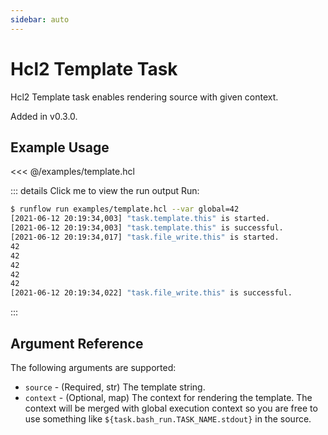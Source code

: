 ```yaml
---
sidebar: auto
---
```


# Hcl2 Template Task

Hcl2 Template task enables rendering source with given context.

Added in v0.3.0.

## Example Usage

<<< @/examples/template.hcl

::: details Click me to view the run output
Run:

```bash
$ runflow run examples/template.hcl --var global=42
[2021-06-12 20:19:34,003] "task.template.this" is started.
[2021-06-12 20:19:34,003] "task.template.this" is successful.
[2021-06-12 20:19:34,017] "task.file_write.this" is started.
42
42
42
42
42
[2021-06-12 20:19:34,022] "task.file_write.this" is successful.
```
:::

## Argument Reference

The following arguments are supported:

* `source` - (Required, str) The template string.
* `context` - (Optional, map) The context for rendering the template. The context will be merged with global execution context so you are free to use something like `${task.bash_run.TASK_NAME.stdout}` in the source.
